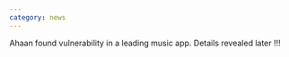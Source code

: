 ```yaml
---
category: news
---
```


Ahaan found vulnerability in a leading music app. Details revealed later !!!
